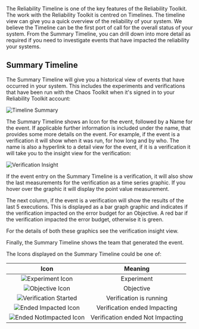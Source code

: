 The Reliability Timeline is one of the key features of the Reliability Toolkit. The work with the Reliability Toolkit is centred on Timelines. The timeline view can give you a quick overview of the reliability of your system. We believe the Timeline can be the first port of call for the overall status of your system.  From the Summary Timeline, you can drill down into more detail as required if you need to investigate events that have impacted the reliability your systems.

## Summary Timeline

The Summary Timeline will give you a historical view of events that have occurred in your system. This includes the experiments and verifications that have been run with the  Chaos Toolkit when it's signed in to your Reliability Toolkit account:

![Timeline Summary][TimelineSummary]



The Summary Timeline shows an Icon for the event, followed by a Name for the event. If applicable further information is included under the name, that provides some more details on the event. For example, if the event is a verification it will show when it was run, for how long and by who. The name is also a hyperlink to a detail view for the event, if it is a verification it will take you to the insight view for the verification:

![Verification Insight][VerificationInsight]

If the event entry on the Summary Timeline is a verification, it will also show the last measurements for the verification as a time series graphic. If you hover over the graphic it will display the point value measurement.

The next column, if the event is a verification will show the results of the last 5 executions. This is displayed as a bar graph graphic and indicates if the verification impacted on the error budget for an Objective. A red bar if the verification impacted the error budget, otherwise it is green.

For the details of both these graphics see the verification insight view.

Finally, the  Summary Timeline shows the team that generated the event.

The Icons displayed on the Summary Timeline could be one of:

 Icon             |  Meaning |
:-------------------------:|:-------------------------:
  ![Experiment Icon][ExperimentIcon] | Experiment
  ![Objective Icon][ObjectiveIcon] | Objective
  ![Verification Started][VerificationStarted] | Verification is running
  ![Ended Impacted Icon][EndedImpacted] | Verification ended Impacting
  ![Ended NotImpacted Icon][EndedNotImpacted] | Verification ended Not Impacting


[TimelineSummary]: ../images/timeline-summary.png
[VerificationInsight]: ../images/verification-Insight.png
[ExperimentIcon]: ../images/experiment.svg
[ObjectiveIcon]: ../images/objective.svg
[EndedImpacted]: ../images/verification-ended-impacting.svg
[EndedNotImpacted]: ../images/verification-ended-not-impacting.svg
[VerificationStarted]: ../images/verification-started.svg